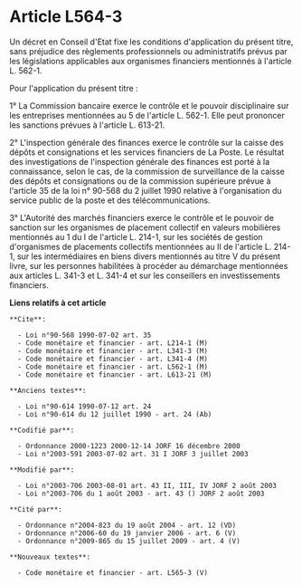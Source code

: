 # Article L564-3

Un décret en Conseil d'Etat fixe les conditions d'application du présent titre, sans préjudice des règlements professionnels
ou administratifs prévus par les législations applicables aux organismes financiers mentionnés à l'article L. 562-1.

Pour l'application du présent titre :

1° La Commission bancaire exerce le contrôle et le pouvoir disciplinaire sur les entreprises mentionnées au 5 de l'article L.
562-1. Elle peut prononcer les sanctions prévues à l'article L. 613-21.

2° L'inspection générale des finances exerce le contrôle sur la caisse des dépôts et consignations et les services financiers
de La Poste. Le résultat des investigations de l'inspection générale des finances est porté à la connaissance, selon le cas,
de la commission de surveillance de la caisse des dépôts et consignations ou de la commission supérieure prévue à l'article
35 de la loi n° 90-568 du 2 juillet 1990 relative à l'organisation du service public de la poste et des télécommunications.

3° L'Autorité des marchés financiers exerce le contrôle et le pouvoir de sanction sur les organismes de placement collectif
en valeurs mobilières mentionnés au 1 du I de l'article L. 214-1, sur les sociétés de gestion d'organismes de placements
collectifs mentionnées au II de l'article L. 214-1, sur les intermédiaires en biens divers mentionnés au titre V du présent
livre, sur les personnes habilitées à procéder au démarchage mentionnées aux articles L. 341-3 et L. 341-4 et sur les
conseillers en investissements financiers.

**Liens relatifs à cet article**

	**Cite**:

	  - Loi n°90-568 1990-07-02 art. 35
	  - Code monétaire et financier - art. L214-1 (M)
	  - Code monétaire et financier - art. L341-3 (M)
	  - Code monétaire et financier - art. L341-4 (M)
	  - Code monétaire et financier - art. L562-1 (M)
	  - Code monétaire et financier - art. L613-21 (M)

	**Anciens textes**:

	  - Loi n°90-614 1990-07-12 art. 24
	  - Loi n°90-614 du 12 juillet 1990 - art. 24 (Ab)

	**Codifié par**:

	  - Ordonnance 2000-1223 2000-12-14 JORF 16 décembre 2000
	  - Loi n°2003-591 2003-07-02 art. 31 I JORF 3 juillet 2003

	**Modifié par**:

	  - Loi n°2003-706 2003-08-01 art. 43 II, III, IV JORF 2 août 2003
	  - Loi n°2003-706 du 1 août 2003 - art. 43 () JORF 2 août 2003

	**Cité par**:

	  - Ordonnance n°2004-823 du 19 août 2004 - art. 12 (VD)
	  - Ordonnance n°2006-60 du 19 janvier 2006 - art. 6 (V)
	  - Ordonnance n°2009-865 du 15 juillet 2009 - art. 4 (V)

	**Nouveaux textes**:

	  - Code monétaire et financier - art. L565-3 (V)
